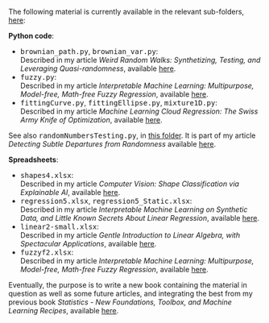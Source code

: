 The following material is currently available in the relevant sub-folders, <a href="https://github.com/VincentGranville/Machine-Learning">here</a>:

<b>Python code</b>:

<ul>
  <li> <kbd>brownian_path.py</kbd>, <kbd>brownian_var.py</kbd>: <br>
   Described in my article <em>Weird Random Walks: Synthetizing, Testing, and Leveraging Quasi-randomness</em>, available <a href="https://mltechniques.com/2022/08/11/weird-random-walks-synthetizing-testing-and-leveraging-quasi-randomness/">here</a>. </li>
  <li> <kbd>fuzzy.py</kbd>: <br>
    Described in my article <em>Interpretable Machine Learning: Multipurpose, Model-free, Math-free Fuzzy Regression</em>, available <a href="https://mltechniques.com/2022/05/22/fuzzy-regression-a-generic-model-free-math-free-machine-learning-technique/">here</a>. </li>
  <li> <kbd>fittingCurve.py</kbd>, <kbd>fittingEllipse.py</kbd>, <kbd>mixture1D.py</kbd>: <br>
    Described in my article <em>Machine Learning Cloud Regression: The Swiss Army Knife of Optimization</em>, available <a href="https://mltechniques.com/2022/08/25/machine-learning-cloud-regression-the-swiss-army-knife-of-optimization/">here</a>.</li>
</ul>

See also <kbd>randomNumbersTesting.py</kbd>, in <a href="https://github.com/VincentGranville/Experimental-Math-Number-Theory/tree/main/Source-Code">this folder</a>. It is part of my article <em>Detecting Subtle Departures from Randomness
</em> available <a href="https://mltechniques.com/2022/07/23/detecting-subtle-departures-from-randomness/">here</a>. 

<b>Spreadsheets</b>: 

<ul>
  <li> <kbd>shapes4.xlsx</kbd>: <br>
    Described in my article <em>Computer Vision: Shape Classification via Explainable AI</em>, available <a href="https://mltechniques.com/2022/04/20/computer-vision-shape-classification-via-explainable-ai/">here</a>.</li>
  <li> <kbd>regression5.xlsx</kbd>, <kbd>regression5_Static.xlsx</kbd>: <br>
    Described in my article <em>Interpretable Machine Learning on Synthetic Data, and Little Known Secrets About Linear Regression</em>, available   <a href="https://mltechniques.com/2022/05/07/little-known-secrets-about-interpretable-machine-learning-on-synthetic-data/">here</a>.</li>
  <li> <kbd>linear2-small.xlsx</kbd>: <br>
    Described in my article <em>Gentle Introduction to Linear Algebra, with Spectacular Applications</em>, available <a href="https://mltechniques.com/2022/05/31/gentle-introduction-to-linear-algebra-with-spectacular-applications/">here</a>.</li>
  <li> <kbd>fuzzyf2.xlsx</kbd>: <br>
    Described in my article <em>Interpretable Machine Learning: Multipurpose, Model-free, Math-free Fuzzy Regression</em>, available <a href="https://mltechniques.com/2022/05/22/fuzzy-regression-a-generic-model-free-math-free-machine-learning-technique/">here</a>.<br>
   </li>
</ul>

Eventually, the purpose is to write a new book containing the material in question as well as some future articles, and integrating the best from my previous book <em>Statistics - New Foundations, Toolbox, and Machine Learning Recipes</em>, available <a href="https://mltechniques.com/resources/">here</a>.
